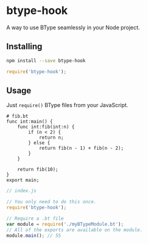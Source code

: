 # btype-hook

A way to use BType seamlessly in your Node project.


## Installing

```bash
npm install --save btype-hook
```

```js
require('btype-hook');
```


## Usage

Just `require()` BType files from your JavaScript.

```btype
# fib.bt
func int:main() {
    func int:fib(int:n) {
        if (n < 2) {
            return n;
        } else {
            return fib(n - 1) + fib(n - 2);
        }
    }

    return fib(10);
}
export main;

```

```js
// index.js

// You only need to do this once.
require('btype-hook');

// Require a .bt file
var module = require('./myBTypeModule.bt');
// All of the exports are available on the module.
module.main(); // 55
```
